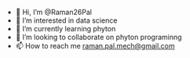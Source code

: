 - 👋 Hi, I’m @Raman26Pal
- 👀 I’m interested in data science
- 🌱 I’m currently learning phyton
- 💞️ I’m looking to collaborate on phyton programinng  
- 📫 How to reach me raman.pal.mech@gmail.com

<!---
Raman26Pal/Raman26Pal is a ✨ special ✨ repository because its `README.md` (this file) appears on your GitHub profile.
You can click the Preview link to take a look at your changes.
--->
